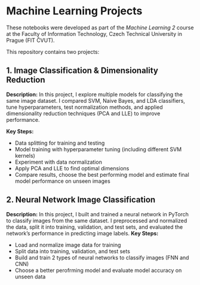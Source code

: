# Machine Learning Projects

These notebooks were developed as part of the *Machine Learning 2* course at the Faculty of Information Technology, Czech Technical University in Prague (FIT ČVUT).

This repository contains two projects:

## **1. Image Classification & Dimensionality Reduction**

**Description:**
In this project, I explore multiple models for classifying the same image dataset. I compared SVM, Naive Bayes, and LDA classifiers, tune hyperparameters, test normalization methods, and applied dimensionality reduction techniques (PCA and LLE) to improve performance.

**Key Steps:**

* Data splitting for training and testing
* Model training with hyperparameter tuning (including different SVM kernels)
* Experiment with data normalization
* Apply PCA and LLE to find optimal dimensions
* Compare results, choose the best performing model and estimate final model performance on unseen images



## **2. Neural Network Image Classification**

**Description:**
In this project, I built and trained a neural network in PyTorch to classify images from the same dataset. I preprocessed and normalized the data, split it into training, validation, and test sets, and evaluated the network’s performance in predicting image labels.
**Key Steps:**

* Load and normalize image data for training
* Split data into training, validation, and test sets
* Build and train 2 types of neural networks to classify images (FNN and CNN)
* Choose a better perofrming model and evaluate model accuracy on unseen data
